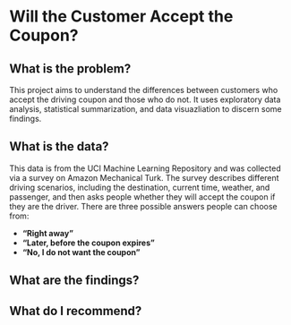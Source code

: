 # Will the Customer Accept the Coupon?

## What is the problem?
This project aims to understand the differences between customers who accept the driving coupon and those who do not.
It uses exploratory data analysis, statistical summarization, and data visuazliation to discern some findings.

## What is the data?
This data is from the UCI Machine Learning Repository and was collected via a survey on Amazon Mechanical Turk. The survey describes different driving scenarios, including the destination, current time, weather, and passenger, and then asks people whether they will accept the coupon if they are the driver. There are three possible answers people can choose from:

- **“Right away”**
- **“Later, before the coupon expires”**
- **“No, I do not want the coupon”**

## What are the findings?

## What do I recommend?
